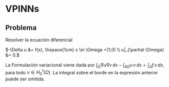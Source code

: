 # VPINNs

## Problema
Resolver la ecuación diferencial

$-\Delta u &= f(x), \hspace{1cm} x \in \Omega =(1,0) \\
u|_{\partial \Omega} &= 0.$

La Formulación variacional viene dada por
$\int_{\Omega} \nabla u \nabla v \, dx - \int_{\partial \Omega} u\, v \, ds= \int_{\Omega} f\, v \, dx,$
para todo $v \in H_{0}^{1}(\Omega)$. La integral sobre el borde en la expresión anterior puede ser omitida.
